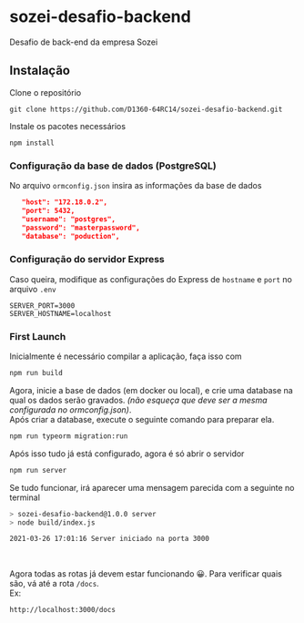 # sozei-desafio-backend
Desafio de back-end da empresa Sozei

## Instalação
Clone o repositório
```
git clone https://github.com/D1360-64RC14/sozei-desafio-backend.git
```
Instale os pacotes necessários
```
npm install
```

### Configuração da base de dados (PostgreSQL)
No arquivo `ormconfig.json` insira as informações da base de dados
```json
   "host": "172.18.0.2",
   "port": 5432,
   "username": "postgres",
   "password": "masterpassword",
   "database": "poduction",
```

### Configuração do servidor Express
Caso queira, modifique as configurações do Express de `hostname` e `port` no arquivo `.env`
```
SERVER_PORT=3000
SERVER_HOSTNAME=localhost
```

### First Launch
Inicialmente é necessário compilar a aplicação, faça isso com
```bash
npm run build
```

Agora, inicie a base de dados (em docker ou local), e crie uma database na qual os dados serão gravados. *(não esqueça que deve ser a mesma configurada no ormconfig.json)*.  
Após criar a database, execute o seguinte comando para preparar ela.
```bash
npm run typeorm migration:run
```
Após isso tudo já está configurado, agora é só abrir o servidor
```bash
npm run server
```
Se tudo funcionar, irá aparecer uma mensagem parecida com a seguinte no terminal
```bash
> sozei-desafio-backend@1.0.0 server
> node build/index.js

2021-03-26 17:01:16 Server iniciado na porta 3000
```
<br>

Agora todas as rotas já devem estar funcionando 😀. Para verificar quais são, vá até a rota `/docs`. <br>
Ex:
```
http://localhost:3000/docs
```
